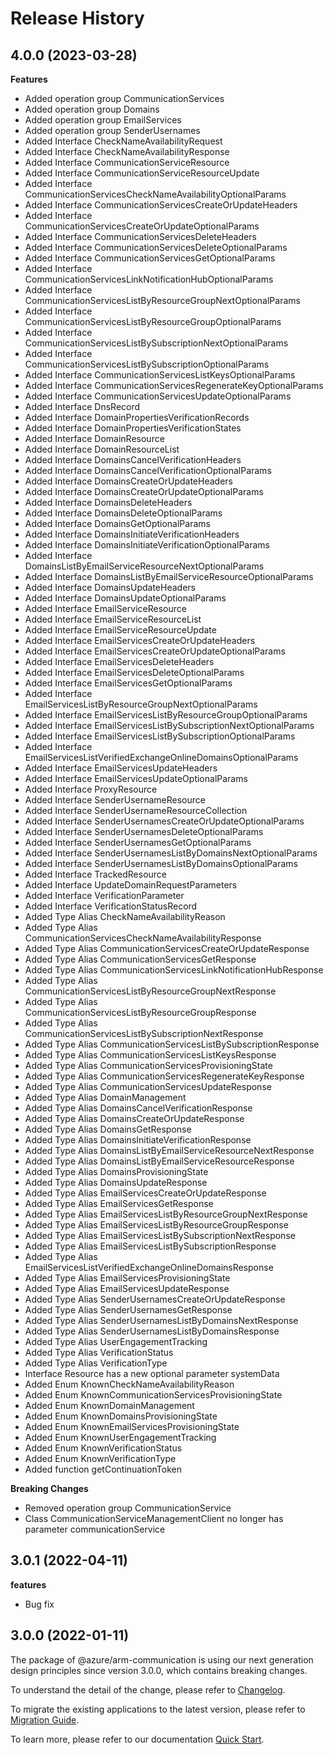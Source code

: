 # Release History
    
## 4.0.0 (2023-03-28)
    
**Features**

  - Added operation group CommunicationServices
  - Added operation group Domains
  - Added operation group EmailServices
  - Added operation group SenderUsernames
  - Added Interface CheckNameAvailabilityRequest
  - Added Interface CheckNameAvailabilityResponse
  - Added Interface CommunicationServiceResource
  - Added Interface CommunicationServiceResourceUpdate
  - Added Interface CommunicationServicesCheckNameAvailabilityOptionalParams
  - Added Interface CommunicationServicesCreateOrUpdateHeaders
  - Added Interface CommunicationServicesCreateOrUpdateOptionalParams
  - Added Interface CommunicationServicesDeleteHeaders
  - Added Interface CommunicationServicesDeleteOptionalParams
  - Added Interface CommunicationServicesGetOptionalParams
  - Added Interface CommunicationServicesLinkNotificationHubOptionalParams
  - Added Interface CommunicationServicesListByResourceGroupNextOptionalParams
  - Added Interface CommunicationServicesListByResourceGroupOptionalParams
  - Added Interface CommunicationServicesListBySubscriptionNextOptionalParams
  - Added Interface CommunicationServicesListBySubscriptionOptionalParams
  - Added Interface CommunicationServicesListKeysOptionalParams
  - Added Interface CommunicationServicesRegenerateKeyOptionalParams
  - Added Interface CommunicationServicesUpdateOptionalParams
  - Added Interface DnsRecord
  - Added Interface DomainPropertiesVerificationRecords
  - Added Interface DomainPropertiesVerificationStates
  - Added Interface DomainResource
  - Added Interface DomainResourceList
  - Added Interface DomainsCancelVerificationHeaders
  - Added Interface DomainsCancelVerificationOptionalParams
  - Added Interface DomainsCreateOrUpdateHeaders
  - Added Interface DomainsCreateOrUpdateOptionalParams
  - Added Interface DomainsDeleteHeaders
  - Added Interface DomainsDeleteOptionalParams
  - Added Interface DomainsGetOptionalParams
  - Added Interface DomainsInitiateVerificationHeaders
  - Added Interface DomainsInitiateVerificationOptionalParams
  - Added Interface DomainsListByEmailServiceResourceNextOptionalParams
  - Added Interface DomainsListByEmailServiceResourceOptionalParams
  - Added Interface DomainsUpdateHeaders
  - Added Interface DomainsUpdateOptionalParams
  - Added Interface EmailServiceResource
  - Added Interface EmailServiceResourceList
  - Added Interface EmailServiceResourceUpdate
  - Added Interface EmailServicesCreateOrUpdateHeaders
  - Added Interface EmailServicesCreateOrUpdateOptionalParams
  - Added Interface EmailServicesDeleteHeaders
  - Added Interface EmailServicesDeleteOptionalParams
  - Added Interface EmailServicesGetOptionalParams
  - Added Interface EmailServicesListByResourceGroupNextOptionalParams
  - Added Interface EmailServicesListByResourceGroupOptionalParams
  - Added Interface EmailServicesListBySubscriptionNextOptionalParams
  - Added Interface EmailServicesListBySubscriptionOptionalParams
  - Added Interface EmailServicesListVerifiedExchangeOnlineDomainsOptionalParams
  - Added Interface EmailServicesUpdateHeaders
  - Added Interface EmailServicesUpdateOptionalParams
  - Added Interface ProxyResource
  - Added Interface SenderUsernameResource
  - Added Interface SenderUsernameResourceCollection
  - Added Interface SenderUsernamesCreateOrUpdateOptionalParams
  - Added Interface SenderUsernamesDeleteOptionalParams
  - Added Interface SenderUsernamesGetOptionalParams
  - Added Interface SenderUsernamesListByDomainsNextOptionalParams
  - Added Interface SenderUsernamesListByDomainsOptionalParams
  - Added Interface TrackedResource
  - Added Interface UpdateDomainRequestParameters
  - Added Interface VerificationParameter
  - Added Interface VerificationStatusRecord
  - Added Type Alias CheckNameAvailabilityReason
  - Added Type Alias CommunicationServicesCheckNameAvailabilityResponse
  - Added Type Alias CommunicationServicesCreateOrUpdateResponse
  - Added Type Alias CommunicationServicesGetResponse
  - Added Type Alias CommunicationServicesLinkNotificationHubResponse
  - Added Type Alias CommunicationServicesListByResourceGroupNextResponse
  - Added Type Alias CommunicationServicesListByResourceGroupResponse
  - Added Type Alias CommunicationServicesListBySubscriptionNextResponse
  - Added Type Alias CommunicationServicesListBySubscriptionResponse
  - Added Type Alias CommunicationServicesListKeysResponse
  - Added Type Alias CommunicationServicesProvisioningState
  - Added Type Alias CommunicationServicesRegenerateKeyResponse
  - Added Type Alias CommunicationServicesUpdateResponse
  - Added Type Alias DomainManagement
  - Added Type Alias DomainsCancelVerificationResponse
  - Added Type Alias DomainsCreateOrUpdateResponse
  - Added Type Alias DomainsGetResponse
  - Added Type Alias DomainsInitiateVerificationResponse
  - Added Type Alias DomainsListByEmailServiceResourceNextResponse
  - Added Type Alias DomainsListByEmailServiceResourceResponse
  - Added Type Alias DomainsProvisioningState
  - Added Type Alias DomainsUpdateResponse
  - Added Type Alias EmailServicesCreateOrUpdateResponse
  - Added Type Alias EmailServicesGetResponse
  - Added Type Alias EmailServicesListByResourceGroupNextResponse
  - Added Type Alias EmailServicesListByResourceGroupResponse
  - Added Type Alias EmailServicesListBySubscriptionNextResponse
  - Added Type Alias EmailServicesListBySubscriptionResponse
  - Added Type Alias EmailServicesListVerifiedExchangeOnlineDomainsResponse
  - Added Type Alias EmailServicesProvisioningState
  - Added Type Alias EmailServicesUpdateResponse
  - Added Type Alias SenderUsernamesCreateOrUpdateResponse
  - Added Type Alias SenderUsernamesGetResponse
  - Added Type Alias SenderUsernamesListByDomainsNextResponse
  - Added Type Alias SenderUsernamesListByDomainsResponse
  - Added Type Alias UserEngagementTracking
  - Added Type Alias VerificationStatus
  - Added Type Alias VerificationType
  - Interface Resource has a new optional parameter systemData
  - Added Enum KnownCheckNameAvailabilityReason
  - Added Enum KnownCommunicationServicesProvisioningState
  - Added Enum KnownDomainManagement
  - Added Enum KnownDomainsProvisioningState
  - Added Enum KnownEmailServicesProvisioningState
  - Added Enum KnownUserEngagementTracking
  - Added Enum KnownVerificationStatus
  - Added Enum KnownVerificationType
  - Added function getContinuationToken

**Breaking Changes**

  - Removed operation group CommunicationService
  - Class CommunicationServiceManagementClient no longer has parameter communicationService
    
## 3.0.1 (2022-04-11)

**features**

  - Bug fix

## 3.0.0 (2022-01-11)

The package of @azure/arm-communication is using our next generation design principles since version 3.0.0, which contains breaking changes.

To understand the detail of the change, please refer to [Changelog](https://aka.ms/js-track2-changelog).

To migrate the existing applications to the latest version, please refer to [Migration Guide](https://aka.ms/js-track2-migration-guide).

To learn more, please refer to our documentation [Quick Start](https://aka.ms/js-track2-quickstart).
